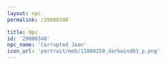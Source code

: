 ```yaml
---
layout: npc
permalink: /29000348

title: Npc
id: '29000348'
npc_name: 'Corrupted Jean'
icon_url: 'portrait/mob/11000259_darkwind03_p.png'
---
```

